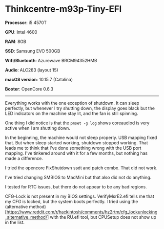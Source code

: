 # Thinkcentre-m93p-Tiny-EFI

**Processor**: i5 4570T

**GPU**: Intel 4600

**RAM**: 8GB

**SSD**: Samsung EVO 500GB

**Wifi/Bluetooth**: Azurewave BRCM94352HMB

**Audio**: ALC283 (layout 15)

**macOS version**: 10.15.7 (Catalina)

**Booter**: OpenCore 0.6.3

---

Everything works with the one exception of shutdown. It can sleep perfectly, but whenever I try shutting down, the display goes black but the LED indicators on the machine stay lit, and the fan is still spinning. 

One thing I did notice is that the `pmset -g log` shows coreaudiod is very active when I am shutting down. 

In the beginning, the machine would not sleep properly. USB mapping fixed that. But when sleep started working, shutdown stopped working. That leads me to think that I've done something wrong with the USB port mapping. I've tinkered around with it for a few months, but nothing has made a difference.

I tried the opencore FixShutdown ssdt and patch combo. That did not work.

I've tried changing SMBIOS to MacMini but that also did not do anything.

I tested for RTC issues, but there do not appear to be any bad regions. 

CFG-Lock is not present in my BIOS settings. VerifyMsrE2.efi tells me that my CFG is locked, but the system boots perfectly. I tried using the (alternative method)[https://www.reddit.com/r/hackintosh/comments/hz2rtm/cfg_lockunlocking_alternative_method/] with the RU.efi tool, but CPUSetup does not show up in the list.

